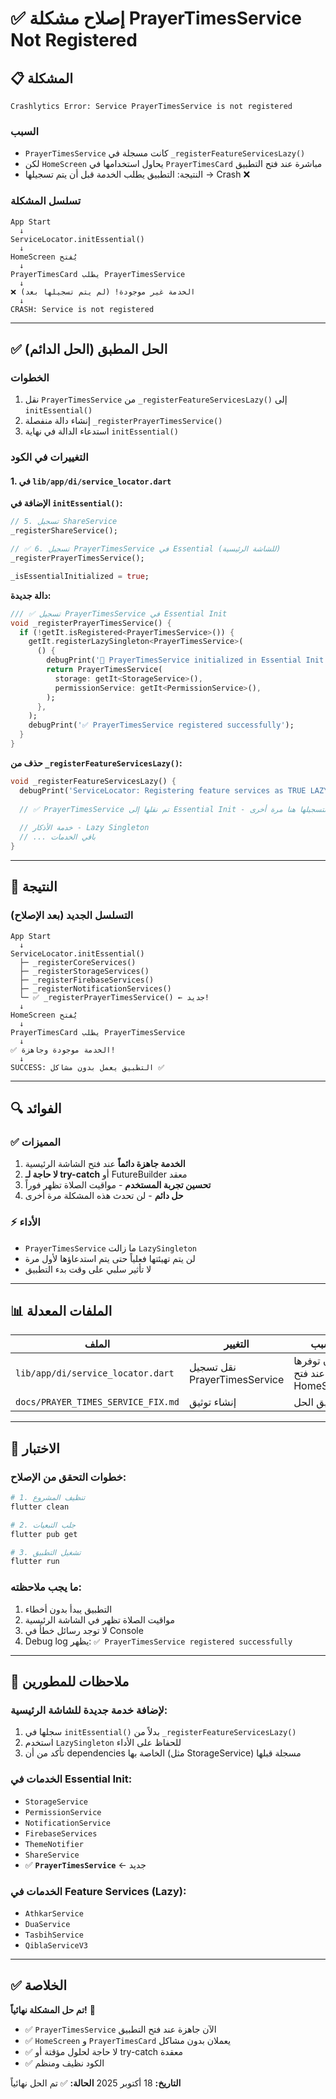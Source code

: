 # ✅ إصلاح مشكلة PrayerTimesService Not Registered

## 📋 المشكلة
```
Crashlytics Error: Service PrayerTimesService is not registered
```

### السبب
- `PrayerTimesService` كانت مسجلة في `_registerFeatureServicesLazy()`
- لكن `HomeScreen` يحاول استخدامها في `PrayerTimesCard` مباشرة عند فتح التطبيق
- النتيجة: التطبيق يطلب الخدمة قبل أن يتم تسجيلها → Crash ❌

### تسلسل المشكلة
```
App Start
  ↓
ServiceLocator.initEssential()
  ↓
HomeScreen يُفتح
  ↓
PrayerTimesCard يطلب PrayerTimesService
  ↓
❌ الخدمة غير موجودة! (لم يتم تسجيلها بعد)
  ↓
CRASH: Service is not registered
```

---

## ✅ الحل المطبق (الحل الدائم)

### الخطوات
1. نقل `PrayerTimesService` من `_registerFeatureServicesLazy()` إلى `initEssential()`
2. إنشاء دالة منفصلة `_registerPrayerTimesService()` 
3. استدعاء الدالة في نهاية `initEssential()`

### التغييرات في الكود

#### 1. في `lib/app/di/service_locator.dart`

**الإضافة في `initEssential()`:**
```dart
// 5. تسجيل ShareService
_registerShareService();

// ✅ 6. تسجيل PrayerTimesService في Essential (للشاشة الرئيسية)
_registerPrayerTimesService();

_isEssentialInitialized = true;
```

**دالة جديدة:**
```dart
/// ✅ تسجيل PrayerTimesService في Essential Init
void _registerPrayerTimesService() {
  if (!getIt.isRegistered<PrayerTimesService>()) {
    getIt.registerLazySingleton<PrayerTimesService>(
      () {
        debugPrint('🕌 PrayerTimesService initialized in Essential Init');
        return PrayerTimesService(
          storage: getIt<StorageService>(),
          permissionService: getIt<PermissionService>(),
        );
      },
    );
    debugPrint('✅ PrayerTimesService registered successfully');
  }
}
```

**حذف من `_registerFeatureServicesLazy()`:**
```dart
void _registerFeatureServicesLazy() {
  debugPrint('ServiceLocator: Registering feature services as TRUE LAZY...');
  
  // ✅ PrayerTimesService تم نقلها إلى Essential Init - لا داعي لتسجيلها هنا مرة أخرى
  
  // خدمة الأذكار - Lazy Singleton
  // ... باقي الخدمات
}
```

---

## 🎯 النتيجة

### التسلسل الجديد (بعد الإصلاح)
```
App Start
  ↓
ServiceLocator.initEssential()
  ├─ _registerCoreServices()
  ├─ _registerStorageServices()
  ├─ _registerFirebaseServices()
  ├─ _registerNotificationServices()
  └─ ✅ _registerPrayerTimesService() ← جديد!
  ↓
HomeScreen يُفتح
  ↓
PrayerTimesCard يطلب PrayerTimesService
  ↓
✅ الخدمة موجودة وجاهزة!
  ↓
SUCCESS: التطبيق يعمل بدون مشاكل ✅
```

---

## 🔍 الفوائد

### ✅ المميزات
1. **الخدمة جاهزة دائماً** عند فتح الشاشة الرئيسية
2. **لا حاجة لـ try-catch** أو FutureBuilder معقد
3. **تحسين تجربة المستخدم** - مواقيت الصلاة تظهر فوراً
4. **حل دائم** - لن تحدث هذه المشكلة مرة أخرى

### ⚡ الأداء
- `PrayerTimesService` ما زالت `LazySingleton` 
- لن يتم تهيئتها فعلياً حتى يتم استدعاؤها لأول مرة
- لا تأثير سلبي على وقت بدء التطبيق

---

## 📊 الملفات المعدلة

| الملف | التغيير | السبب |
|-------|---------|-------|
| `lib/app/di/service_locator.dart` | نقل تسجيل PrayerTimesService | لضمان توفرها عند فتح HomeScreen |
| `docs/PRAYER_TIMES_SERVICE_FIX.md` | إنشاء توثيق | لتوثيق الحل |

---

## 🧪 الاختبار

### خطوات التحقق من الإصلاح:
```bash
# 1. تنظيف المشروع
flutter clean

# 2. جلب التبعيات
flutter pub get

# 3. تشغيل التطبيق
flutter run
```

### ما يجب ملاحظته:
1. التطبيق يبدأ بدون أخطاء
2. مواقيت الصلاة تظهر في الشاشة الرئيسية
3. لا توجد رسائل خطأ في Console
4. Debug log يظهر: `✅ PrayerTimesService registered successfully`

---

## 📝 ملاحظات للمطورين

### لإضافة خدمة جديدة للشاشة الرئيسية:
1. سجلها في `initEssential()` بدلاً من `_registerFeatureServicesLazy()`
2. استخدم `LazySingleton` للحفاظ على الأداء
3. تأكد من أن dependencies الخاصة بها (مثل StorageService) مسجلة قبلها

### الخدمات في Essential Init:
- `StorageService`
- `PermissionService`
- `NotificationService`
- `FirebaseServices`
- `ThemeNotifier`
- `ShareService`
- ✅ **`PrayerTimesService`** ← جديد

### الخدمات في Feature Services (Lazy):
- `AthkarService`
- `DuaService`
- `TasbihService`
- `QiblaServiceV3`

---

## ✅ الخلاصة

**تم حل المشكلة نهائياً!** 🎉

- ✅ `PrayerTimesService` الآن جاهزة عند فتح التطبيق
- ✅ `HomeScreen` و `PrayerTimesCard` يعملان بدون مشاكل
- ✅ لا حاجة لحلول مؤقتة أو try-catch معقدة
- ✅ الكود نظيف ومنظم

**التاريخ:** 18 أكتوبر 2025
**الحالة:** ✅ تم الحل نهائياً
